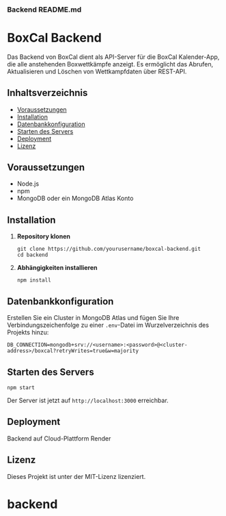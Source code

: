 ### Backend README.md

# BoxCal Backend

Das Backend von BoxCal dient als API-Server für die BoxCal Kalender-App, die alle anstehenden Boxwettkämpfe anzeigt. Es ermöglicht das Abrufen, Aktualisieren und Löschen von Wettkampfdaten über REST-API.

## Inhaltsverzeichnis

- [Voraussetzungen](#voraussetzungen)
- [Installation](#installation)
- [Datenbankkonfiguration](#datenbankkonfiguration)
- [Starten des Servers](#starten-des-servers)
- [Deployment](#deployment)
- [Lizenz](#lizenz)

## Voraussetzungen

- Node.js
- npm
- MongoDB oder ein MongoDB Atlas Konto

## Installation

1. **Repository klonen**

   ```
   git clone https://github.com/yourusername/boxcal-backend.git
   cd backend
   ```

2. **Abhängigkeiten installieren**

   ```
   npm install
   ```

## Datenbankkonfiguration

Erstellen Sie ein Cluster in MongoDB Atlas und fügen Sie Ihre Verbindungszeichenfolge zu einer `.env`-Datei im Wurzelverzeichnis des Projekts hinzu:

```
DB_CONNECTION=mongodb+srv://<username>:<password>@<cluster-address>/boxcal?retryWrites=true&w=majority
```

## Starten des Servers

```
npm start
```

Der Server ist jetzt auf `http://localhost:3000` erreichbar.

## Deployment

Backend auf Cloud-Plattform Render


## Lizenz

Dieses Projekt ist unter der MIT-Lizenz lizenziert.

# backend
